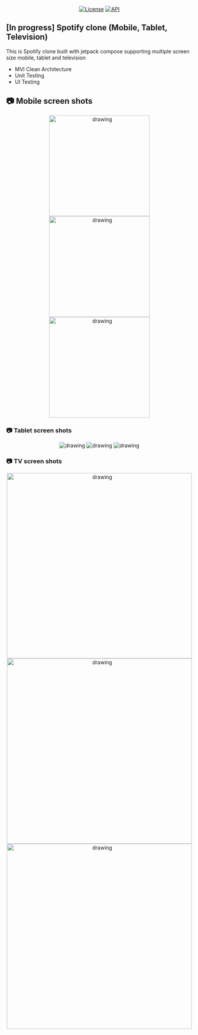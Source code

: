 <p align="center">
  <a href="https://opensource.org/licenses/Apache-2.0"><img alt="License" src="https://img.shields.io/badge/License-Apache%202.0-blue.svg"/></a>
  <a href="https://android-arsenal.com/api?level=28"><img alt="API" src="https://img.shields.io/badge/API-28%2B-brightgreen.svg?style=flat"/></a>
</p>

## [In progress] Spotify clone (Mobile, Tablet, Television)
This is Spotify clone built with jetpack compose supporting multiple screen size mobile, tablet and television
- MVI Clean Architecture
- Unit Testing
- UI Testing

## 📷 Mobile screen shots

<p align="center">
<img src="resources/mobile-1.png" alt="drawing" width="272" />
<img src="resources/mobile-2.png" alt="drawing" width="272" />
<img src="resources/mobile-3.png" alt="drawing" width="272" />
</p>


### 📷 Tablet screen shots

<p align="center">
<img src="resources/tablet-1.png" alt="drawing"  />
<img src="resources/tablet-2.png" alt="drawing"  />
<img src="resources/tablet-3.png" alt="drawing"  />
</p>

### 📷 TV screen shots

<p align="center">
<img src="resources/tv-1.png" alt="drawing" width="500" />
<img src="resources/tv-2.png" alt="drawing" width="500" />
<img src="resources/tv-3.png" alt="drawing" width="500" />
</p>
